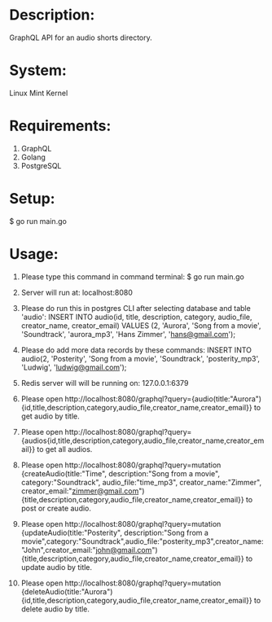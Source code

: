 # Description:
GraphQL API for an audio shorts directory.

# System:
Linux Mint Kernel

# Requirements:
1. GraphQL
2. Golang
3. PostgreSQL

# Setup:
$ go run main.go

# Usage:
1. Please type this command in command terminal: $ go run main.go

2. Server will run at: localhost:8080

3. Please do run this in postgres CLI after selecting database and table 'audio': INSERT INTO audio(id, title, description, category, audio_file, creator_name, creator_email) VALUES (2, 'Aurora', 'Song from a movie', 'Soundtrack', 'aurora_mp3', 'Hans Zimmer', 'hans@gmail.com');

4. Please do add more data records by these commands: INSERT INTO audio(2, 'Posterity', 'Song from a movie', 'Soundtrack', 'posterity_mp3', 'Ludwig', 'ludwig@gmail.com');

5. Redis server will will be running on: 127.0.0.1:6379

6. Please open http://localhost:8080/graphql?query={audio(title:"Aurora"){id,title,description,category,audio_file,creator_name,creator_email}} to get audio by title.

7. Please open http://localhost:8080/graphql?query={audios{id,title,description,category,audio_file,creator_name,creator_email}} to get all audios.

8. Please open http://localhost:8080/graphql?query=mutation {createAudio(title:"Time", description:"Song from a movie", category:"Soundtrack", audio_file:"time_mp3", creator_name:"Zimmer", creator_email:"zimmer@gmail.com"){title,description,category,audio_file,creator_name,creator_email}} to post or create audio.
  
9. Please open http://localhost:8080/graphql?query=mutation {updateAudio(title:"Posterity", description:"Song from a movie",category:"Soundtrack",audio_file:"posterity_mp3",creator_name:"John",creator_email:"john@gmail.com"){title,description,category,audio_file,creator_name,creator_email}} to update audio by title.

10. Please open http://localhost:8080/graphql?query=mutation {deleteAudio(title:"Aurora"){id,title,description,category,audio_file,creator_name,creator_email}} to delete audio by title.
